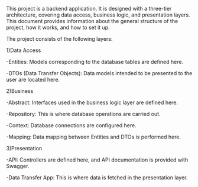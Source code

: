 This project is a backend application. It is designed with a three-tier architecture, covering data access, business logic, and presentation layers. This document provides information about the general structure of the project, how it works, and how to set it up.



The project consists of the following layers:

1)Data Access

-Entities: Models corresponding to the database tables are defined here.

-DTOs (Data Transfer Objects): Data models intended to be presented to the user are located here.

2)Business

-Abstract: Interfaces used in the business logic layer are defined here.

-Repository: This is where database operations are carried out.

-Context: Database connections are configured here.

-Mapping: Data mapping between Entities and DTOs is performed here.

3)Presentation

-API: Controllers are defined here, and API documentation is provided with Swagger.

-Data Transfer App: This is where data is fetched in the presentation layer.
